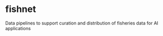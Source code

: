 # fishnet
Data pipelines to support curation and distribution of fisheries data for AI applications
